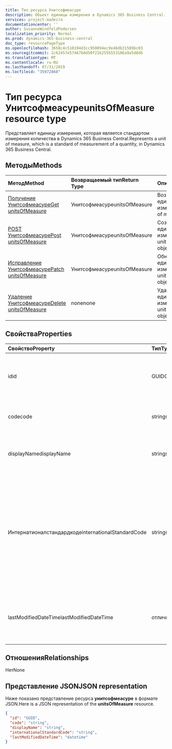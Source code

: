 ```yaml
---
title: Тип ресурса Унитсофмеасуре
description: Объект единицы измерения в Dynamics 365 Business Central.
services: project-madeira
documentationcenter: ''
author: SusanneWindfeldPedersen
localization_priority: Normal
ms.prod: dynamics-365-business-central
doc_type: resourcePageType
ms.openlocfilehash: 3658c4c510194d3cc950094ec9e46db31589bc03
ms.sourcegitcommit: 2c62457e57467b8d50f21b255b553106a9a5d8d6
ms.translationtype: MT
ms.contentlocale: ru-RU
ms.lasthandoff: 07/31/2019
ms.locfileid: "35972868"
---
```

# <a name="unitsofmeasure-resource-type"></a><span data-ttu-id="72bd6-103">Тип ресурса Унитсофмеасуре</span><span class="sxs-lookup"><span data-stu-id="72bd6-103">unitsOfMeasure resource type</span></span>
<span data-ttu-id="72bd6-104">Представляет единицу измерения, которая является стандартом измерения количества в Dynamics 365 Business Central.</span><span class="sxs-lookup"><span data-stu-id="72bd6-104">Represents a unit of measure, which is a standard of measurement of a quantity, in Dynamics 365 Business Central.</span></span>

## <a name="methods"></a><span data-ttu-id="72bd6-105">Методы</span><span class="sxs-lookup"><span data-stu-id="72bd6-105">Methods</span></span>

| <span data-ttu-id="72bd6-106">Метод</span><span class="sxs-lookup"><span data-stu-id="72bd6-106">Method</span></span>       | <span data-ttu-id="72bd6-107">Возвращаемый тип</span><span class="sxs-lookup"><span data-stu-id="72bd6-107">Return Type</span></span>  |<span data-ttu-id="72bd6-108">Описание</span><span class="sxs-lookup"><span data-stu-id="72bd6-108">Description</span></span>|
|:---------------|:--------|:----------|
|[<span data-ttu-id="72bd6-109">Получение Унитсофмеасуре</span><span class="sxs-lookup"><span data-stu-id="72bd6-109">Get unitsOfMeasure</span></span>](../api/dynamics-unitsofmeasure-get.md)|<span data-ttu-id="72bd6-110">Унитсофмеасуре</span><span class="sxs-lookup"><span data-stu-id="72bd6-110">unitsOfMeasure</span></span>|<span data-ttu-id="72bd6-111">Возвращает объект единицы измерения.</span><span class="sxs-lookup"><span data-stu-id="72bd6-111">Gets a unit of measure object.</span></span>|
|[<span data-ttu-id="72bd6-112">POST Унитсофмеасуре</span><span class="sxs-lookup"><span data-stu-id="72bd6-112">Post unitsOfMeasure</span></span>](../api/dynamics-create-unitsofmeasure.md)|<span data-ttu-id="72bd6-113">Унитсофмеасуре</span><span class="sxs-lookup"><span data-stu-id="72bd6-113">unitsOfMeasure</span></span>|<span data-ttu-id="72bd6-114">Создает объект единицы измерения.</span><span class="sxs-lookup"><span data-stu-id="72bd6-114">Creates a unit of measure object.</span></span>|
|[<span data-ttu-id="72bd6-115">Исправление Унитсофмеасуре</span><span class="sxs-lookup"><span data-stu-id="72bd6-115">Patch unitsOfMeasure</span></span>](../api/dynamics-unitsofmeasure-update.md)|<span data-ttu-id="72bd6-116">Унитсофмеасуре</span><span class="sxs-lookup"><span data-stu-id="72bd6-116">unitsOfMeasure</span></span>|<span data-ttu-id="72bd6-117">Обновляет объект единицы измерения.</span><span class="sxs-lookup"><span data-stu-id="72bd6-117">Updates a unit of measure object.</span></span>|
|[<span data-ttu-id="72bd6-118">Удаление Унитсофмеасуре</span><span class="sxs-lookup"><span data-stu-id="72bd6-118">Delete unitsOfMeasure</span></span>](../api/dynamics-unitsofmeasure-delete.md)|<span data-ttu-id="72bd6-119">none</span><span class="sxs-lookup"><span data-stu-id="72bd6-119">none</span></span>|<span data-ttu-id="72bd6-120">Удаляет объект единицы измерения.</span><span class="sxs-lookup"><span data-stu-id="72bd6-120">Deletes a unit of measure object.</span></span>|

## <a name="properties"></a><span data-ttu-id="72bd6-121">Свойства</span><span class="sxs-lookup"><span data-stu-id="72bd6-121">Properties</span></span>
| <span data-ttu-id="72bd6-122">Свойство</span><span class="sxs-lookup"><span data-stu-id="72bd6-122">Property</span></span>     | <span data-ttu-id="72bd6-123">Тип</span><span class="sxs-lookup"><span data-stu-id="72bd6-123">Type</span></span>   |<span data-ttu-id="72bd6-124">Описание</span><span class="sxs-lookup"><span data-stu-id="72bd6-124">Description</span></span>|
|:---------------|:--------|:----------|
|<span data-ttu-id="72bd6-125">id</span><span class="sxs-lookup"><span data-stu-id="72bd6-125">id</span></span>|<span data-ttu-id="72bd6-126">GUID</span><span class="sxs-lookup"><span data-stu-id="72bd6-126">GUID</span></span>|<span data-ttu-id="72bd6-127">Уникальный идентификатор Унитсофмеасуре.</span><span class="sxs-lookup"><span data-stu-id="72bd6-127">The unique ID of the unitsOfMeasure.</span></span> <span data-ttu-id="72bd6-128">Не редактируемые.</span><span class="sxs-lookup"><span data-stu-id="72bd6-128">Non-editable.</span></span>|
|<span data-ttu-id="72bd6-129">code</span><span class="sxs-lookup"><span data-stu-id="72bd6-129">code</span></span>|<span data-ttu-id="72bd6-130">string</span><span class="sxs-lookup"><span data-stu-id="72bd6-130">string</span></span>|<span data-ttu-id="72bd6-131">Задает код для единицы измерения.</span><span class="sxs-lookup"><span data-stu-id="72bd6-131">Specifies the code for the unit of measure.</span></span>|
|<span data-ttu-id="72bd6-132">displayName</span><span class="sxs-lookup"><span data-stu-id="72bd6-132">displayName</span></span>|<span data-ttu-id="72bd6-133">string</span><span class="sxs-lookup"><span data-stu-id="72bd6-133">string</span></span>|<span data-ttu-id="72bd6-134">Задает отображаемое имя единицы измерения.</span><span class="sxs-lookup"><span data-stu-id="72bd6-134">Specifies the unit of measure's display name.</span></span>|
|<span data-ttu-id="72bd6-135">Интернатионалстандардкоде</span><span class="sxs-lookup"><span data-stu-id="72bd6-135">internationalStandardCode</span></span>|<span data-ttu-id="72bd6-136">string</span><span class="sxs-lookup"><span data-stu-id="72bd6-136">string</span></span>|<span data-ttu-id="72bd6-137">Указывает код единицы измерения, выраженный в соответствии с УНЕЦЕ Rec20 Standard в связи с электронной отправкой документов продажи.</span><span class="sxs-lookup"><span data-stu-id="72bd6-137">Specifies the unit of measure code expressed according to the UNECE Rec20 standard in connection with electronic sending of sales documents.</span></span>|
|<span data-ttu-id="72bd6-138">lastModifiedDateTime</span><span class="sxs-lookup"><span data-stu-id="72bd6-138">lastModifiedDateTime</span></span>|<span data-ttu-id="72bd6-139">отличным</span><span class="sxs-lookup"><span data-stu-id="72bd6-139">datetime</span></span>|<span data-ttu-id="72bd6-140">Дата и время последнего изменения единицы измерения.</span><span class="sxs-lookup"><span data-stu-id="72bd6-140">The last datetime the unit of measure was modified.</span></span> <span data-ttu-id="72bd6-141">Только для чтения.</span><span class="sxs-lookup"><span data-stu-id="72bd6-141">Read-Only.</span></span>|  


## <a name="relationships"></a><span data-ttu-id="72bd6-142">Отношения</span><span class="sxs-lookup"><span data-stu-id="72bd6-142">Relationships</span></span>
<span data-ttu-id="72bd6-143">Нет</span><span class="sxs-lookup"><span data-stu-id="72bd6-143">None</span></span>

## <a name="json-representation"></a><span data-ttu-id="72bd6-144">Представление JSON</span><span class="sxs-lookup"><span data-stu-id="72bd6-144">JSON representation</span></span>

<span data-ttu-id="72bd6-145">Ниже показано представление ресурса **унитсофмеасуре** в формате JSON.</span><span class="sxs-lookup"><span data-stu-id="72bd6-145">Here is a JSON representation of the **unitsOfMeasure** resource.</span></span>

```json
{
  "id": "GUID",
  "code": "string",
  "displayName": "string",
  "internationalStandardCode": "string",
  "lastModifiedDateTime": "datetime"
}

```
